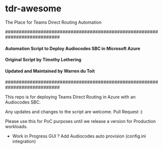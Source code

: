 # tdr-awesome


The Place for Teams Direct Routing Automation

############################################################################
####                                                                    ####
#### Automation Script to Deploy Audiocodes SBC in Microsoft Azure      ####
#### Original Script by Timothy Lothering                               ####
#### Updated and Maintained by Warren du Toit                           ####
####                                                                    ####
############################################################################

This repo is for deploying Teams Direct Routing in Azure with an Audiocodes SBC.

Any updates and changes to the script are welcome. Pull Request :) 

Please use this for PoC purposes until we release a version for Production workloads. 

- Work in Progress 
    GUI ? 
    Add Audiocodes auto provision (config.ini integration) 
    
